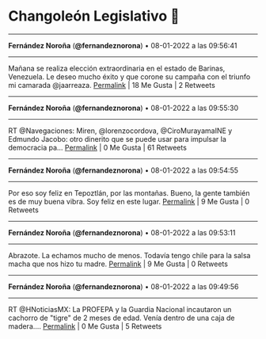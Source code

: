 # Changoleón Legislativo 🙈
*****
**Fernández Noroña** (**@fernandeznorona**) • 08-01-2022 a las 09:56:41
*****
Mañana se realiza elección extraordinaria en el estado de Barinas, Venezuela. Le deseo mucho éxito y que corone su campaña con el triunfo mi camarada @jaarreaza.
[Permalink](https://twitter.com/fernandeznorona/status/1479874716907323402) | 18 Me Gusta | 2 Retweets
*****
**Fernández Noroña** (**@fernandeznorona**) • 08-01-2022 a las 09:55:30
*****
RT @Navegaciones: Miren, @lorenzocordova, @CiroMurayamaINE y Edmundo Jacobo: otro dinerito que se puede usar para impulsar la democracia pa…
[Permalink](https://twitter.com/fernandeznorona/status/1479874418511912967) | 0 Me Gusta | 61 Retweets
*****
**Fernández Noroña** (**@fernandeznorona**) • 08-01-2022 a las 09:54:55
*****
Por eso soy feliz en Tepoztlán, por las montañas. Bueno, la gente también es de muy buena vibra. Soy feliz en este lugar.
[Permalink](https://twitter.com/fernandeznorona/status/1479874272617238529) | 9 Me Gusta | 0 Retweets
*****
**Fernández Noroña** (**@fernandeznorona**) • 08-01-2022 a las 09:53:11
*****
Abrazote.  La echamos mucho de menos. Todavía tengo chile para la salsa macha que nos hizo tu madre.
[Permalink](https://twitter.com/fernandeznorona/status/1479873832467021829) | 9 Me Gusta | 0 Retweets
*****
**Fernández Noroña** (**@fernandeznorona**) • 08-01-2022 a las 09:49:56
*****
RT @HNoticiasMX: La PROFEPA y la Guardia Nacional incautaron un cachorro de "tigre" de 2 meses de edad. Venía dentro de una caja de madera.…
[Permalink](https://twitter.com/fernandeznorona/status/1479873015857008640) | 0 Me Gusta | 5 Retweets